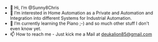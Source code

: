 - 👋 Hi, I’m @Sunny8Chris
- 👀 I’m interested in Home Automation as a Private and Automation and Integration into different Systems for Industrial Automation.
- 🌱 I’m currently learning the Piano ;-) and so much other stuff I don't even know yet.
- 📫 How to reach me - Just kick me a Mail at deukalion85@gmail.com

<!---
Sunny8Chris/Sunny8Chris is a ✨ special ✨ repository because its `README.md` (this file) appears on your GitHub profile.
You can click the Preview link to take a look at your changes.
--->
